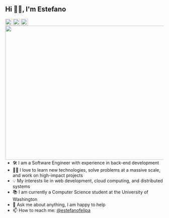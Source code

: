 ## Hi 👋🏽, I'm Estefano
<a href="https://www.linkedin.com/in/estefanofelipa/">
  <img align="left" alt="Estefano's LinkedIn" width="22px" src="https://cdn.jsdelivr.net/npm/simple-icons@v3/icons/linkedin.svg" />
</a>
<a href="https://www.reddit.com/user/estefano_fc/">
  <img align="left" alt="Abhishek's Reddit" width="22px" src="https://cdn.jsdelivr.net/npm/simple-icons@v3/icons/reddit.svg" />
</a>
<a href="https://leetcode.com/estefanofc/">
  <img align="left" alt="Estefano's Leetcode" width="22px" src="https://cdn.jsdelivr.net/npm/simple-icons@v3/icons/leetcode.svg" />
</a>
<a href="https://imgur.com/dXecvXb">
  <img align="right" src="https://i.imgur.com/dXecvXb.png" width="550.12px" height="426.36px" border="0" />
</a>

<br />

- 🛠 I am a Software Engineer with experience in back-end development
- 🙌🏽 I love to learn new technologies, solve problems at a massive scale, and work on high-impact projects
- 💡 My interests lie in web development, cloud computing, and distributed systems
- 📚 I am currently a Computer Science student at the University of Washington
- 💬 Ask me about anything, I am happy to help
- 📫 How to reach me: [@estefanofelipa](https://www.linkedin.com/in/estefanofelipa/)
